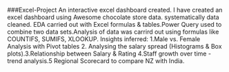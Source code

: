 ###Excel-Project
An interactive excel dashboard created. I have created an excel dashboard using Awesome chocolate store data. systematically data cleaned.
 EDA  carried out with Excel formulas & tables.Power Query used to combine two data sets.Analysis of data was carrird out using formulas like COUNTIFS, SUMIFS, XLOOKUP.
 Insights inferred: 1.Male vs. Female Analysis with Pivot tables 2. Analysing the salary spread (Histograms & Box plots).3.Relationship between Salary & Rating
4.Staff growth over time - trend analysis.5 Regional Scorecard to compare NZ with India.
